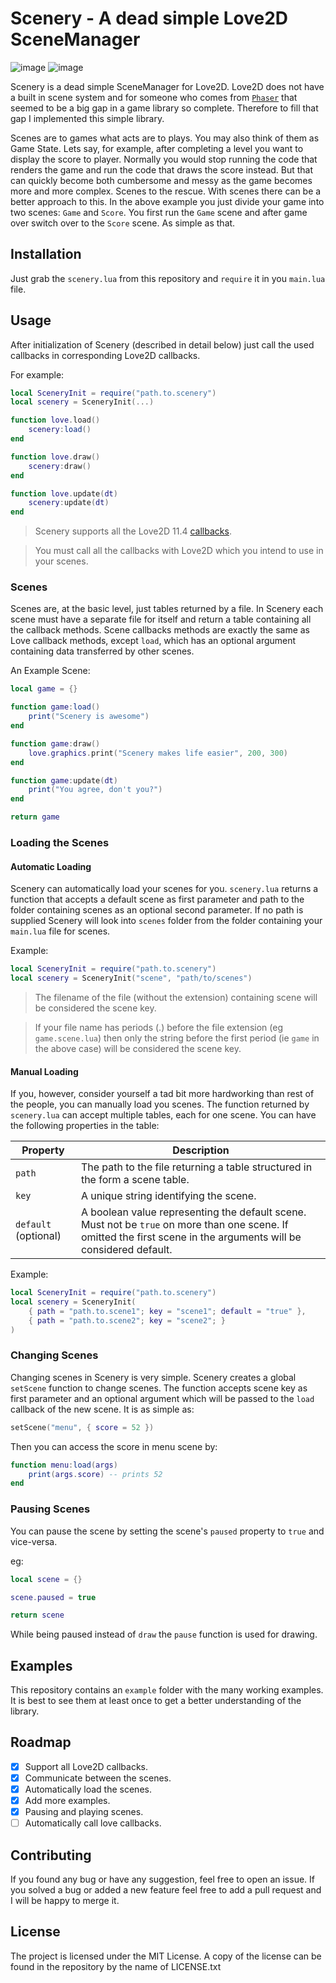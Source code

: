 # Scenery - A dead simple Love2D SceneManager

![image](https://img.shields.io/badge/Lua-2C2D72?style=for-the-badge&logo=lua)
![image](https://img.shields.io/static/v1?label=L%C3%B6ve2D&message=11.4&labelColor=e64998&color=28abe3&style=for-the-badge)

Scenery is a dead simple SceneManager for Love2D. Love2D does not have a built in scene system and for someone who comes from [`Phaser`](https://phaser.io) that seemed to be a big gap in a game library so complete. Therefore to fill that gap I implemented this simple library.

Scenes are to games what acts are to plays. You may also think of them as Game State. Lets say, for example, after completing a level you want to display the score to player. Normally you would stop running the code that renders the game and run the code that draws the score instead. But that can quickly become both cumbersome and messy as the game becomes more and more complex. Scenes to the rescue. With scenes there can be a better approach to this. In the above example you just divide your game into two scenes: `Game` and `Score`. You first run the `Game` scene and after game over switch over to the `Score` scene. As simple as that.

## Installation

Just grab the `scenery.lua` from this repository and `require` it in you `main.lua` file.

## Usage

After initialization of Scenery (described in detail below) just call the used callbacks in corresponding Love2D callbacks.

For example:
```lua
local SceneryInit = require("path.to.scenery")
local scenery = SceneryInit(...)

function love.load()
    scenery:load()
end

function love.draw()
    scenery:draw()
end

function love.update(dt)
    scenery:update(dt)
end
```
> Scenery supports all the Love2D 11.4 [callbacks](https://love2d.org/wiki/Category:Callbacks).

> You must call all the callbacks with Love2D which you intend to use in your scenes.

### Scenes

Scenes are, at the basic level, just tables returned by a file. In Scenery each scene must have a separate file for itself and return a table containing all the callback methods. Scene callbacks methods are exactly the same as Love callback methods, except `load`, which has an optional argument containing data transferred by other scenes.

An Example Scene:
```lua
local game = {}

function game:load()
    print("Scenery is awesome")
end

function game:draw()
    love.graphics.print("Scenery makes life easier", 200, 300)
end

function game:update(dt)
    print("You agree, don't you?")
end

return game
```

### Loading the Scenes

#### Automatic Loading
Scenery can automatically load your scenes for you. `scenery.lua` returns a function that accepts a default scene as first parameter and path to the folder containing scenes as an optional second parameter. If no path is supplied Scenery will look into `scenes` folder from the folder containing your `main.lua` file for scenes.

Example:
```lua
local SceneryInit = require("path.to.scenery")
local scenery = SceneryInit("scene", "path/to/scenes")
```

> The filename of the file (without the extension) containing scene will be considered the scene key.

> If your file name has periods (.) before the file extension (eg `game.scene.lua`) then only the string before the first period (ie `game` in the above case) will be considered the scene key.

#### Manual Loading

If you, however, consider yourself a tad bit more hardworking than rest of the people, you can manually load you scenes. The function returned by `scenery.lua` can accept multiple tables, each for one scene.
You can have the following properties in the table:

Property | Description
---------|------------
`path`   | The path to the file returning a table structured in the form a scene table.
`key`    | A unique string identifying the scene.
`default` (optional)| A boolean value representing the default scene. Must not be `true` on more than one scene. If omitted the first scene in the arguments will be considered default.

Example:
```lua
local SceneryInit = require("path.to.scenery")
local scenery = SceneryInit(
    { path = "path.to.scene1"; key = "scene1"; default = "true" },
    { path = "path.to.scene2"; key = "scene2"; }
)
```

### Changing Scenes

Changing scenes in Scenery is very simple. Scenery creates a global `setScene` function to change scenes. The function accepts scene key as first parameter and an optional argument which will be passed to the `load` callback of the new scene. It is as simple as:

```lua
setScene("menu", { score = 52 })
```

Then you can access the score in menu scene by:
```lua
function menu:load(args)
    print(args.score) -- prints 52
end
```

### Pausing Scenes

You can pause the scene by setting the scene's `paused` property to `true` and vice-versa.

eg:
```lua
local scene = {}

scene.paused = true

return scene
```
While being paused instead of `draw` the `pause` function is used for drawing.

## Examples

This repository contains an `example` folder with the many working examples. It is best to see them at least once to get a better understanding of the library.

## Roadmap

- [X] Support all Love2D callbacks.
- [X] Communicate between the scenes.
- [X] Automatically load the scenes.
- [X] Add more examples.
- [X] Pausing and playing scenes.
- [ ] Automatically call love callbacks.

## Contributing

If you found any bug or have any suggestion, feel free to open an issue. If you solved a bug or added a new feature feel free to add a pull request and I will be happy to merge it.

## License

The project is licensed under the MIT License. A copy of the license can be found in the repository by the name of LICENSE.txt